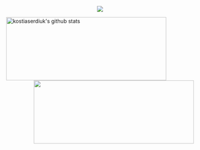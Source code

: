 <!--- Picture --->
<p align="center">
<img src="https://github.com/kostiaserdiuk/serdiuk/blob/main/picture/gif-line.gif" />
</p align="center">
<p>
<img align="left" width="430" height="170" alt="kostiaserdiuk's github stats" src="https://github-readme-stats.vercel.app/api?username=kostiaserdiuk&show_icons=true&theme=radical&count_private=true&amp&include_all_commits=true">
</p>
<p>
<img align="right" width="430" height="170" src="https://github-readme-stats.vercel.app/api/top-langs/?username=kostiaserdiuk&layout=compact&theme=radical">
</p>
